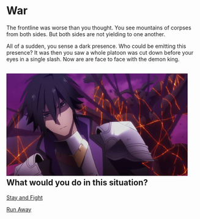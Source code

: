 # War
The frontline was worse than you thought. You see mountains of corpses from both sides. But both sides are not yielding to one another.

All of a sudden, you sense a dark presence. Who could be emitting this presence? It was then you saw a whole platoon was cut down before your eyes in a single slash. Now are are face to face with the demon king.

![human-war](../images/hero-war.jpg)  
What would you do in this situation?    
---
[Stay and Fight](decision.md)

[Run Away](../ending/demon-win.md)